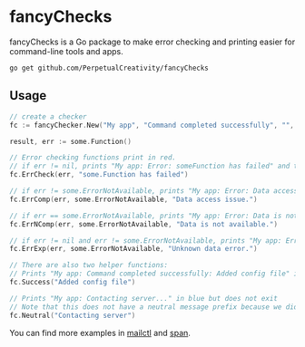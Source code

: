 # fancyChecks

fancyChecks is a Go package to make error checking and printing easier for command-line tools and apps.

`go get github.com/PerpetualCreativity/fancyChecks`

## Usage

```go
// create a checker
fc := fancyChecker.New("My app", "Command completed successfully", "", "Error")

result, err := some.Function()

// Error checking functions print in red.
// if err != nil, prints "My app: Error: someFunction has failed" and the error, then exits
fc.ErrCheck(err, "some.Function has failed")

// if err != some.ErrorNotAvailable, prints "My app: Error: Data access issue" and the error, then exits
fc.ErrComp(err, some.ErrorNotAvailable, "Data access issue.")

// if err == some.ErrorNotAvailable, prints "My app: Error: Data is not available" and the error, then exits
fc.ErrNComp(err, some.ErrorNotAvailable, "Data is not available.")

// if err != nil and err != some.ErrorNotAvailable, prints "My app: Error: Data is not available" and the error, then exits
fc.ErrExp(err, some.ErrorNotAvailable, "Unknown data error.")

// There are also two helper functions:
// Prints "My app: Command completed successfully: Added config file" in green but does not exit
fc.Success("Added config file")

// Prints "My app: Contacting server..." in blue but does not exit
// Note that this does not have a neutral message prefix because we didn't specify one when creating fc above.
fc.Neutral("Contacting server")
```

You can find more examples in [mailctl](https://github.com/PerpetualCreativity/mailctl) and [span](https://github.com/PerpetualCreativity/span).
